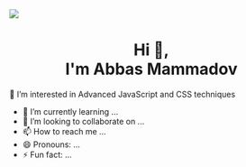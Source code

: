 <img src="https://miro.medium.com/v2/resize:fit:1192/1*jXusXvCfxECPU_Jh9S_E3w.jpeg">
<h1 align="center">Hi 👋,<br>
I'm Abbas Mammadov
</h1>

👀 I’m interested in Advanced JavaScript and CSS techniques
- 🌱 I’m currently learning ...
- 💞️ I’m looking to collaborate on ...
- 📫 How to reach me ...
- 😄 Pronouns: ...
- ⚡ Fun fact: ...

<!---
AbbasMemmedov/AbbasMemmedov is a ✨ special ✨ repository because its `README.md` (this file) appears on your GitHub profile.
You can click the Preview link to take a look at your changes.
--->

